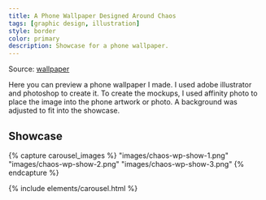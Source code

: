 ```yaml
---
title: A Phone Wallpaper Designed Around Chaos
tags: [graphic design, illustration]
style: border
color: primary
description: Showcase for a phone wallpaper.
---
```


Source: [wallpaper](https://ibb.co/LkxCQLH)

Here you can preview a phone wallpaper I made. I used adobe illustrator and photoshop to create it. To create the mockups, I used affinity photo to place the image into the phone artwork or photo. A background was adjusted to fit into the showcase.

## Showcase

{% capture carousel_images %}
"images/chaos-wp-show-1.png"
"images/chaos-wp-show-2.png"
"images/chaos-wp-show-3.png"
{% endcapture %}

{% include elements/carousel.html %}
